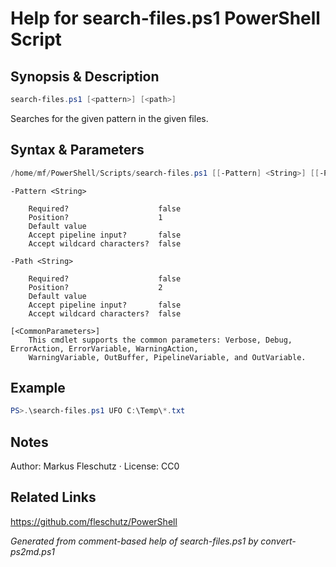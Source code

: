 # Help for search-files.ps1 PowerShell Script

## Synopsis & Description
```powershell
search-files.ps1 [<pattern>] [<path>]
```

Searches for the given pattern in the given files.

## Syntax & Parameters
```powershell
/home/mf/PowerShell/Scripts/search-files.ps1 [[-Pattern] <String>] [[-Path] <String>] [<CommonParameters>]
```

```
-Pattern <String>
    
    Required?                    false
    Position?                    1
    Default value                
    Accept pipeline input?       false
    Accept wildcard characters?  false
```

```
-Path <String>
    
    Required?                    false
    Position?                    2
    Default value                
    Accept pipeline input?       false
    Accept wildcard characters?  false
```

```
[<CommonParameters>]
    This cmdlet supports the common parameters: Verbose, Debug, ErrorAction, ErrorVariable, WarningAction, 
    WarningVariable, OutBuffer, PipelineVariable, and OutVariable.
```

## Example
```powershell
PS>.\search-files.ps1 UFO C:\Temp\*.txt
```


## Notes
Author: Markus Fleschutz · License: CC0

## Related Links
https://github.com/fleschutz/PowerShell

*Generated from comment-based help of search-files.ps1 by convert-ps2md.ps1*
